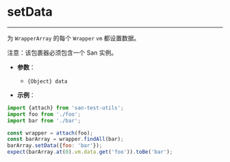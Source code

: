 # setData
---

为 `WrapperArray` 的每个 `Wrapper` `vm` 都设置数据。

注意：该包裹器必须包含一个 San 实例。

* **参数**：

    - `{Object} data`

* **示例**：

```js
import {attach} from 'san-test-utils';
import foo from './foo';
import bar from './bar';

const wrapper = attach(foo);
const barArray = wrapper.findAll(bar);
barArray.setData({foo: 'bar'});
expect(barArray.at(0).vm.data.get('foo')).toBe('bar');
```
